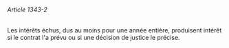 ###### Article 1343-2

Les intérêts échus, dus au moins pour une année entière, produisent intérêt si le contrat l'a prévu ou si une décision de justice le précise.

